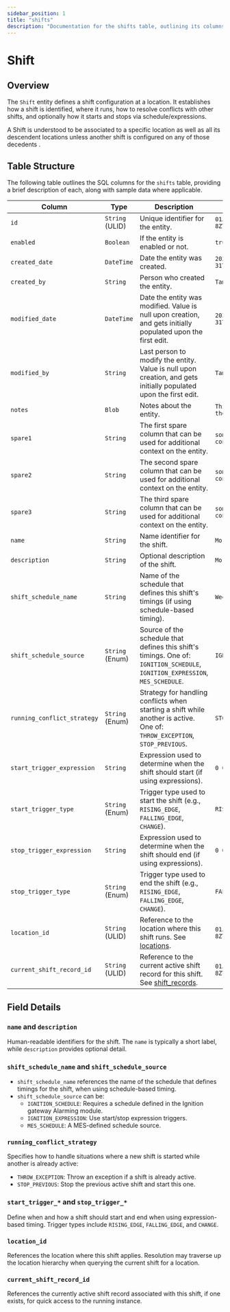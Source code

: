 ```yaml
---
sidebar_position: 1
title: "shifts"
description: "Documentation for the shifts table, outlining its columns and structure."
---
```


# Shift

## Overview

The `Shift` entity defines a shift configuration at a location. It establishes how a shift is identified, where it runs, how to resolve conflicts with other shifts, and optionally how it starts and stops via schedule/expressions.

A Shift is understood to be associated to a specific location as well as all its descendent locations unless another shift is configured on any of those decedents .

## Table Structure

The following table outlines the SQL columns for the `shifts` table, providing a brief description of each, along with sample data where applicable.

| Column                      | Type              | Description                                                                                                             | Example                        |
|----------------------------|-------------------|-------------------------------------------------------------------------------------------------------------------------|--------------------------------|
| `id`                       | `String` (ULID)   | Unique identifier for the entity.                                                                                       | `01JAP8RJBN-8ZTPXSGY-J9GSDPE1` |
| `enabled`                  | `Boolean`         | If the entity is enabled or not.                                                                                        | `true`                         |
| `created_date`             | `DateTime`        | Date the entity was created.                                                                                            | `2024-12-31T19:48:44Z`         |
| `created_by`               | `String`          | Person who created the entity.                                                                                           | `TamakiMES`                    |
| `modified_date`            | `DateTime`        | Date the entity was modified. Value is null upon creation, and gets initially populated upon the first edit.             | `2024-12-31T19:48:44Z`         |
| `modified_by`              | `String`          | Last person to modify the entity. Value is null upon creation, and gets initially populated upon the first edit.         | `TamakiMES`                    |
| `notes`                    | `Blob`            | Notes about the entity.                                                                                                  | `This entity has these notes`  |
| `spare1`                   | `String`          | The first spare column that can be used for additional context on the entity.                                            | `some extra context 1`         |
| `spare2`                   | `String`          | The second spare column that can be used for additional context on the entity.                                           | `some extra context 2`         |
| `spare3`                   | `String`          | The third spare column that can be used for additional context on the entity.                                            | `some extra context 3`         |
| `name`                     | `String`          | Name identifier for the shift.                                                                                           | `Morning Shift`                |
| `description`              | `String`          | Optional description of the shift.                                                                                       | `Morning shift M–F`            |
| `shift_schedule_name`      | `String`          | Name of the schedule that defines this shift's timings (if using schedule-based timing).                                 | `Weekday Schedule`             |
| `shift_schedule_source`    | `String` (Enum)   | Source of the schedule that defines this shift's timings. One of: `IGNITION_SCHEDULE`, `IGNITION_EXPRESSION`, `MES_SCHEDULE`.            | `IGNITION_SCHEDULE`            |
| `running_conflict_strategy`| `String` (Enum)   | Strategy for handling conflicts when starting a shift while another is active. One of: `THROW_EXCEPTION`, `STOP_PREVIOUS`. | `STOP_PREVIOUS`                |
| `start_trigger_expression` | `String`          | Expression used to determine when the shift should start (if using expressions).                                         | `0 0 6 * * 1-5`                |
| `start_trigger_type`       | `String` (Enum)   | Trigger type used to start the shift (e.g., `RISING_EDGE`, `FALLING_EDGE`, `CHANGE`).                                     | `RISING_EDGE`                  |
| `stop_trigger_expression`  | `String`          | Expression used to determine when the shift should end (if using expressions).                                           | `0 0 14 * * 1-5`               |
| `stop_trigger_type`        | `String` (Enum)   | Trigger type used to end the shift (e.g., `RISING_EDGE`, `FALLING_EDGE`, `CHANGE`).                                       | `FALLING_EDGE`                 |
| `location_id`              | `String` (ULID)   | Reference to the location where this shift runs. See [locations](../location-model/location).                             | `01JAP8RJBN-8ZTPXSGY-J9GSDPE1` |
| `current_shift_record_id`  | `String` (ULID)   | Reference to the current active shift record for this shift. See [shift_records](./shift-record).               | `01JAP8RJBN-8ZTPXSGY-J9GSDPE1` |

## Field Details

### `name` and `description`

Human-readable identifiers for the shift. The `name` is typically a short label, while `description` provides optional detail.

### `shift_schedule_name` and `shift_schedule_source`

- `shift_schedule_name` references the name of the schedule that defines timings for the shift, when using schedule-based timing.
- `shift_schedule_source` can be:
  - `IGNITION_SCHEDULE`: Requires a schedule defined in the Ignition gateway Alarming module.
  - `IGNITION_EXPRESSION`: Use start/stop expression triggers.
  - `MES_SCHEDULE`: A MES-defined schedule source.

### `running_conflict_strategy`

Specifies how to handle situations where a new shift is started while another is already active:
- `THROW_EXCEPTION`: Throw an exception if a shift is already active.
- `STOP_PREVIOUS`: Stop the previous active shift and start this one.

### `start_trigger_*` and `stop_trigger_*`

Define when and how a shift should start and end when using expression-based timing. Trigger types include `RISING_EDGE`, `FALLING_EDGE`, and `CHANGE`.

### `location_id`

References the location where this shift applies. Resolution may traverse up the location hierarchy when querying the current shift for a location.

### `current_shift_record_id`

References the currently active shift record associated with this shift, if one exists, for quick access to the running instance.
